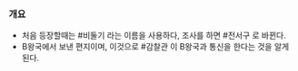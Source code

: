 ### 개요
-  처음 등장할때는 #비둘기 라는 이름을 사용하다, 조사를 하면 #전서구 로 바뀐다.
-  B왕국에서 보낸 편지이며, 이것으로 #감찰관 이 B왕국과 통신을 한다는 것을 알게 된다.